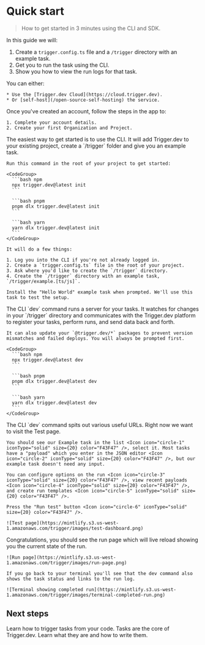 # Quick start

> How to get started in 3 minutes using the CLI and SDK.

In this guide we will:

1. Create a `trigger.config.ts` file and a `/trigger` directory with an example task.
2. Get you to run the task using the CLI.
3. Show you how to view the run logs for that task.

<Steps titleSize="h3">
  <Step title="Create a Trigger.dev account">
    You can either:

    * Use the [Trigger.dev Cloud](https://cloud.trigger.dev).
    * Or [self-host](/open-source-self-hosting) the service.
  </Step>

  <Step title="Create your first project">
    Once you've created an account, follow the steps in the app to:

    1. Complete your account details.
    2. Create your first Organization and Project.
  </Step>

  <Step title="Run the CLI `init` command">
    The easiest way to get started is to use the CLI. It will add Trigger.dev to your existing project, create a `/trigger` folder and give you an example task.

    Run this command in the root of your project to get started:

    <CodeGroup>
      ```bash npm
      npx trigger.dev@latest init
      ```

      ```bash pnpm
      pnpm dlx trigger.dev@latest init
      ```

      ```bash yarn
      yarn dlx trigger.dev@latest init
      ```
    </CodeGroup>

    It will do a few things:

    1. Log you into the CLI if you're not already logged in.
    2. Create a `trigger.config.ts` file in the root of your project.
    3. Ask where you'd like to create the `/trigger` directory.
    4. Create the `/trigger` directory with an example task, `/trigger/example.[ts/js]`.

    Install the "Hello World" example task when prompted. We'll use this task to test the setup.
  </Step>

  <Step title="Run the CLI `dev` command">
    The CLI `dev` command runs a server for your tasks. It watches for changes in your `/trigger` directory and communicates with the Trigger.dev platform to register your tasks, perform runs, and send data back and forth.

    It can also update your `@trigger.dev/*` packages to prevent version mismatches and failed deploys. You will always be prompted first.

    <CodeGroup>
      ```bash npm
      npx trigger.dev@latest dev
      ```

      ```bash pnpm
      pnpm dlx trigger.dev@latest dev
      ```

      ```bash yarn
      yarn dlx trigger.dev@latest dev
      ```
    </CodeGroup>
  </Step>

  <Step title="Perform a test run using the dashboard">
    The CLI `dev` command spits out various useful URLs. Right now we want to visit the Test page.

    You should see our Example task in the list <Icon icon="circle-1" iconType="solid" size={20} color="F43F47" />, select it. Most tasks have a "payload" which you enter in the JSON editor <Icon icon="circle-2" iconType="solid" size={20} color="F43F47" />, but our example task doesn't need any input.

    You can configure options on the run <Icon icon="circle-3" iconType="solid" size={20} color="F43F47" />, view recent payloads <Icon icon="circle-4" iconType="solid" size={20} color="F43F47" />, and create run templates <Icon icon="circle-5" iconType="solid" size={20} color="F43F47" />.

    Press the "Run test" button <Icon icon="circle-6" iconType="solid" size={20} color="F43F47" />.

    ![Test page](https://mintlify.s3.us-west-1.amazonaws.com/trigger/images/test-dashboard.png)
  </Step>

  <Step title="View your run">
    Congratulations, you should see the run page which will live reload showing you the current state of the run.

    ![Run page](https://mintlify.s3.us-west-1.amazonaws.com/trigger/images/run-page.png)

    If you go back to your terminal you'll see that the dev command also shows the task status and links to the run log.

    ![Terminal showing completed run](https://mintlify.s3.us-west-1.amazonaws.com/trigger/images/terminal-completed-run.png)
  </Step>
</Steps>

## Next steps

<CardGroup>
  <Card title="How to trigger your tasks" icon="bolt" href="/triggering">
    Learn how to trigger tasks from your code.
  </Card>

  <Card title="Writing tasks" icon="wand-magic-sparkles" href="/tasks/overview">
    Tasks are the core of Trigger.dev. Learn what they are and how to write them.
  </Card>
</CardGroup>
